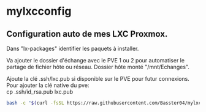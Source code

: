 # mylxcconfig
Configuration auto de mes LXC Proxmox.
------------------------------------------------------------------------------
Dans "lx-packages" identifier les paquets à installer.  

Va ajouter le dossier d'échange avec le PVE 1 ou 2 pour automatiser le partage de fichier hôte ou réseau. Dossier hôte monté "/mnt/Echanges".  

Ajoute la clé .ssh/lxc.pub si disponible sur le PVE pour futur connexions. Pour ajouter la clé native du pve:  
cp .ssh/id_rsa.pub lxc.pub  

```bash
bash -c "$(curl -fsSL https://raw.githubusercontent.com/Basster04/mylxcconfig/main/custom-all-templates.sh)"
